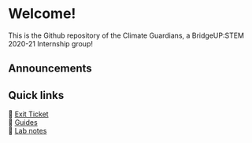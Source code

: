 # Welcome!
This is the Github repository of the Climate Guardians, a BridgeUP:STEM 2020-21 Internship group! 

## Announcements

## Quick links
:tropical_fish: [Exit Ticket](https://docs.google.com/forms/d/e/1FAIpQLSdmdGxt1lmsj90-9JJmsKQ0sPYq4xjeueu4v6bO4G_fCK7FOw/viewform) </br>
:tropical_fish: [Guides](./Guides) </br>
:tropical_fish: [Lab notes](https://docs.google.com/document/d/16Axh7SDHAUqYUvRyhgYlhptwmdHQG-UGMm_HNEjBDPI/edit?usp=sharing)
